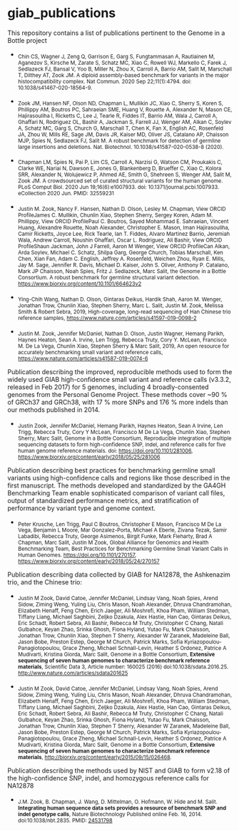 # giab_publications
This repository contains a list of publications pertinent to the Genome in a Bottle project

* <sub>Chin CS, Wagner J, Zeng Q, Garrison E, Garg S, Fungtammasan A, Rautiainen M, Aganezov S, Kirsche M, Zarate S, Schatz MC, Xiao C, Rowell WJ, Markello C, Farek J, Sedlazeck FJ, Bansal V, Yoo B, Miller N, Zhou X, Carroll A, Barrio AM, Salit M, Marschall T, Dilthey AT, Zook JM. A diploid assembly-based benchmark for variants in the major histocompatibility complex. Nat Commun. 2020 Sep 22;11(1):4794. doi: 10.1038/s41467-020-18564-9. </sub><br />

* <sub>Zook JM, Hansen NF, Olson ND, Chapman L, Mullikin JC, Xiao C, Sherry S, Koren S, Phillippy AM, Boutros PC, Sahraeian SME, Huang V, Rouette A, Alexander N, Mason CE, Hajirasouliha I, Ricketts C, Lee J, Tearle R, Fiddes IT, Barrio AM, Wala J, Carroll A, Ghaffari N, Rodriguez OL, Bashir A, Jackman S, Farrell JJ, Wenger AM, Alkan C, Soylev A, Schatz MC, Garg S, Church G, Marschall T, Chen K, Fan X, English AC, Rosenfeld JA, Zhou W, Mills RE, Sage JM, Davis JR, Kaiser MD, Oliver JS, Catalano AP, Chaisson MJP, Spies N, Sedlazeck FJ, Salit M. A robust benchmark for detection of germline large insertions and deletions. Nat. Biotechnol. 10.1038/s41587-020-0538-8 (2020).</sub><br />

* <sub>Chapman LM, Spies N, Pai P, Lim CS, Carroll A, Narzisi G, Watson CM, Proukakis C, Clarke WE, Nariai N, Dawson E, Jones G, Blankenberg D, Brueffer C, Xiao C, Kolora SRR, Alexander N, Wolujewicz P, Ahmed AE, Smith G, Shehreen S, Wenger AM, Salit M, Zook JM.  A crowdsourced set of curated structural variants for the human genome. PLoS Comput Biol. 2020 Jun 19;16(6):e1007933. doi: 10.1371/journal.pcbi.1007933. eCollection 2020 Jun. PMID: 32559231 </sub> <br />


* <sub>Justin M. Zook, Nancy F. Hansen, Nathan D. Olson, Lesley M. Chapman,  View ORCID ProfileJames C. Mullikin, Chunlin Xiao, Stephen Sherry, Sergey Koren, Adam M. Phillippy,  View ORCID ProfilePaul C. Boutros, Sayed Mohammad E. Sahraeian, Vincent Huang, Alexandre Rouette, Noah Alexander, Christopher E. Mason, Iman Hajirasouliha, Camir Ricketts, Joyce Lee, Rick Tearle, Ian T. Fiddes, Alvaro Martinez Barrio, Jeremiah Wala, Andrew Carroll, Noushin Ghaffari, Oscar L. Rodriguez, Ali Bashir,  View ORCID ProfileShaun Jackman, John J Farrell, Aaron M Wenger,  View ORCID ProfileCan Alkan, Arda Soylev, Michael C. Schatz, Shilpa Garg, George Church, Tobias Marschall, Ken Chen, Xian Fan, Adam C. English, Jeffrey A. Rosenfeld, Weichen Zhou, Ryan E. Mills, Jay M. Sage, Jennifer R. Davis, Michael D. Kaiser, John S. Oliver, Anthony P. Catalano, Mark JP Chaisson, Noah Spies, Fritz J. Sedlazeck, Marc Salit, the Genome in a Bottle Consortium. A robust benchmark for germline structural variant detection. https://www.biorxiv.org/content/10.1101/664623v2 </sub><br />

* <sub>Ying-Chih Wang, Nathan D. Olson, Gintaras Deikus, Hardik Shah, Aaron M. Wenger, Jonathan Trow, Chunlin Xiao, Stephen Sherry, Marc L. Salit, Justin M. Zook, Melissa Smith & Robert Sebra, 2019,  High-coverage, long-read sequencing of Han Chinese trio reference samples, https://www.nature.com/articles/s41597-019-0098-2</sub> <br />

* <sub>Justin M. Zook, Jennifer McDaniel, Nathan D. Olson, Justin Wagner, Hemang Parikh, Haynes Heaton, Sean A. Irvine, Len Trigg, Rebecca Truty, Cory Y. McLean, Francisco M. De La Vega, Chunlin Xiao, Stephen Sherry & Marc Salit, 2019, An open resource for accurately benchmarking small variant and reference calls, https://www.nature.com/articles/s41587-019-0074-6</sub><br />


Publication describing the improved, reproducible methods used to form the widely used GIAB high-confidence small variant and reference calls (v3.3.2, released in Feb 2017) for 5 genomes, including 4 broadly-consented genomes from the Personal Genome Project. These methods cover ~90 % of GRCh37 and GRCh38, with 17 % more SNPs and 176 % more indels than our methods published in 2014.   
* <sub>Justin Zook, Jennifer McDaniel, Hemang Parikh, Haynes Heaton, Sean A Irvine, Len Trigg, Rebecca Truty, Cory Y McLean, Francisco M De La Vega, Chunlin Xiao, Stephen Sherry, Marc Salit, Genome in a Bottle Consortium, Reproducible integration of multiple sequencing datasets to form high-confidence SNP, indel, and reference calls for five human genome reference materials. doi: https://doi.org/10.1101/281006, https://www.biorxiv.org/content/early/2018/05/25/281006</sub> <br />

Publication describing best practices for benchmarking germline small variants using high-confidence calls and regions like those described in the first manuscript.  The methods developed and standardized by the GA4GH Benchmarking Team enable sophisticated comparison of variant call files, output of standardized performance metrics, and stratification of performance by variant type and genome context. 
* <sub>Peter Krusche, Len Trigg, Paul C Boutros, Christopher E Mason, Francisco M De La Vega, Benjamin L Moore, Mar Gonzalez-Porta, Michael A Eberle, Zivana Tezak, Samir Labadibi, Rebecca Truty, George Asimenos, Birgit Funke, Mark Fleharty, Brad A Chapman, Marc Salit, Justin M Zook, Global Alliance for Genomics and Health Benchmarking Team, Best Practices for Benchmarking Germline Small Variant Calls in Human Genomes. https://doi.org/10.1101/270157, https://www.biorxiv.org/content/early/2018/05/24/270157  </sub> <br />

Publication describing data collected by GIAB for NA12878, the Ashkenazim trio, and the Chinese trio:
* <sub>Justin M Zook, David Catoe, Jennifer McDaniel, Lindsay Vang, Noah Spies, Arend Sidow, Ziming Weng, Yuling Liu, Chris Mason, Noah Alexander, Dhruva Chandramohan, Elizabeth Henaff, Feng Chen, Erich Jaeger, Ali Moshrefi, Khoa Pham, William Stedman, Tiffany Liang, Michael Saghbini, Zeljko Dzakula, Alex Hastie, Han Cao, Gintaras Deikus, Eric Schadt, Robert Sebra, Ali Bashir, Rebecca M Truty, Christopher C Chang, Natali Gulbahce, Keyan Zhao, Srinka Ghosh, Fiona Hyland, Yutao Fu, Mark Chaisson, Jonathan Trow, Chunlin Xiao, Stephen T Sherry, Alexander W Zaranek, Madeleine Ball, Jason Bobe, Preston Estep, George M Church, Patrick Marks, Sofia Kyriazopoulou-Panagiotopoulou, Grace Zheng, Michael Schnall-Levin, Heather S Ordonez, Patrice A Mudivarti, Kristina Giorda, Marc Salit, Genome in a Bottle Consortium,  **Extensive sequencing of seven human genomes to characterize benchmark reference materials**, Scientific Data 3, Article number: 160025 (2016) doi:10.1038/sdata.2016.25.  http://www.nature.com/articles/sdata201625</sub> <br />

* <sub>Justin M Zook, David Catoe, Jennifer McDaniel, Lindsay Vang, Noah Spies, Arend Sidow, Ziming Weng, Yuling Liu, Chris Mason, Noah Alexander, Dhruva Chandramohan, Elizabeth Henaff, Feng Chen, Erich Jaeger, Ali Moshrefi, Khoa Pham, William Stedman, Tiffany Liang, Michael Saghbini, Zeljko Dzakula, Alex Hastie, Han Cao, Gintaras Deikus, Eric Schadt, Robert Sebra, Ali Bashir, Rebecca M Truty, Christopher C Chang, Natali Gulbahce, Keyan Zhao, Srinka Ghosh, Fiona Hyland, Yutao Fu, Mark Chaisson, Jonathan Trow, Chunlin Xiao, Stephen T Sherry, Alexander W Zaranek, Madeleine Ball, Jason Bobe, Preston Estep, George M Church, Patrick Marks, Sofia Kyriazopoulou-Panagiotopoulou, Grace Zheng, Michael Schnall-Levin, Heather S Ordonez, Patrice A Mudivarti, Kristina Giorda, Marc Salit, Genome in a Bottle Consortium,  **Extensive sequencing of seven human genomes to characterize benchmark reference materials**, http://biorxiv.org/content/early/2015/09/15/026468. </sub> <br />

Publication describing the methods used by NIST and GIAB to form v2.18 of the high-confidence SNP, indel, and homozygous reference calls for NA12878
* <sub>J.M. Zook, B. Chapman, J. Wang, D. Mittelman, O. Hofmann, W. Hide and M. Salit.  **Integrating human sequence data sets provides a resource of benchmark SNP and indel genotype calls**,  Nature Biotechnology Published online Feb. 16, 2014. doi:10.1038/nbt.2835.  PMID: [24531798](http://www.ncbi.nlm.nih.gov/pubmed/24531798) </sub> <br /> <br />
